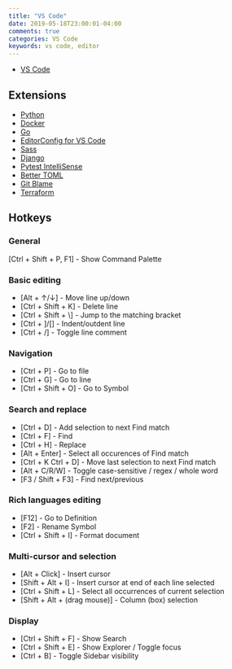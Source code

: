 ```yaml
---
title: "VS Code"
date: 2019-05-18T23:00:01-04:00
comments: true
categories: VS Code
keywords: vs code, editor
---
```


* [VS Code](https://code.visualstudio.com/)

## Extensions

* [Python](https://marketplace.visualstudio.com/items?itemName=ms-python.python)
* [Docker](https://marketplace.visualstudio.com/items?itemName=PeterJausovec.vscode-docker)
* [Go](https://marketplace.visualstudio.com/items?itemName=ms-vscode.Go)
* [EditorConfig for VS Code](https://marketplace.visualstudio.com/items?itemName=EditorConfig.EditorConfig)
* [Sass](https://marketplace.visualstudio.com/items?itemName=robinbentley.sass-indented)
* [Django](https://marketplace.visualstudio.com/items?itemName=batisteo.vscode-django)
* [Pytest IntelliSense](https://marketplace.visualstudio.com/items?itemName=Cameron.vscode-pytest)
* [Better TOML](https://marketplace.visualstudio.com/items?itemName=bungcip.better-toml)
* [Git Blame](https://marketplace.visualstudio.com/items?itemName=waderyan.gitblame)
* [Terraform](https://marketplace.visualstudio.com/items?itemName=mauve.terraform)

## Hotkeys

### General
[Ctrl + Shift + P, F1] - Show Command Palette

### Basic editing
* [Alt + ↑/↓] - Move line up/down
* [Ctrl + Shift + K] - Delete line
* [Ctrl + Shift + \\] - Jump to the matching bracket
* [Ctrl + ]/\[] - Indent/outdent line
* [Ctrl + /] - Toggle line comment

### Navigation
* [Ctrl + P] - Go to file
* [Ctrl + G] - Go to line 
* [Ctrl + Shift + O] - Go to Symbol

### Search and replace
* [Ctrl + D] - Add selection to next Find match
* [Ctrl + F] - Find
* [Ctrl + H] - Replace
* [Alt + Enter] - Select all occurences of Find match
* [Ctrl + K Ctrl + D] - Move last selection to next Find match
* [Alt + C/R/W] - Toggle case-sensitive / regex / whole word
* [F3 / Shift + F3] - Find next/previous

### Rich languages editing
* [F12] - Go to Definition
* [F2] - Rename Symbol
* [Ctrl + Shift + I] - Format document

### Multi-cursor and selection
* [Alt + Click] - Insert cursor
* [Shift + Alt + I] - Insert cursor at end of each line selected
* [Ctrl + Shift + L] - Select all occurrences of current selection
* [Shift + Alt + (drag mouse)] - Column (box) selection

### Display
* [Ctrl + Shift + F] - Show Search
* [Ctrl + Shift + E] - Show Explorer / Toggle focus
* [Ctrl + B] - Toggle Sidebar visibility